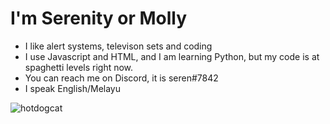 # I'm Serenity or Molly
- I like alert systems, televison sets and coding
- I use Javascript and HTML, and I am learning Python, but my code is at spaghetti levels right now.
- You can reach me on Discord, it is seren#7842 
- I speak English/Melayu

![hotdogcat](https://user-images.githubusercontent.com/70671015/149607669-9b85dfb4-ec03-4e56-ab9f-904827d7e194.jpg)
